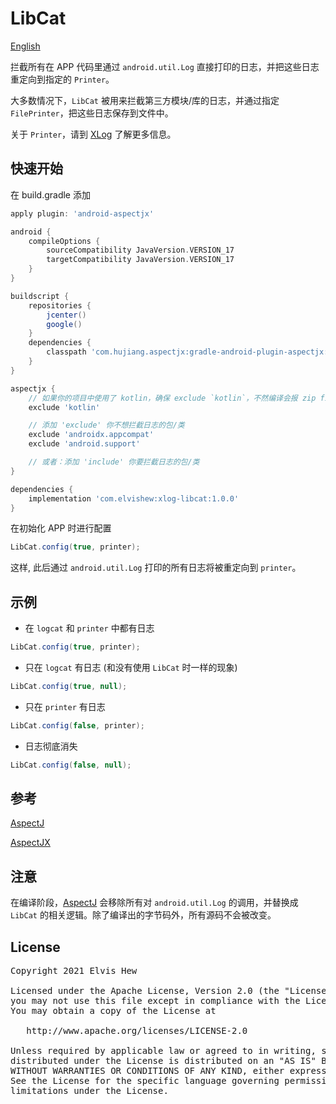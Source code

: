 # LibCat

[English](https://github.com/elvishew/XLog/blob/master/xlog-libcat/README.md)

拦截所有在 APP 代码里通过 `android.util.Log` 直接打印的日志，并把这些日志重定向到指定的 `Printer`。

大多数情况下，`LibCat` 被用来拦截第三方模块/库的日志，并通过指定 `FilePrinter`，把这些日志保存到文件中。

关于 `Printer`，请到 [XLog] 了解更多信息。

## 快速开始

在 build.gradle 添加

```groovy
apply plugin: 'android-aspectjx'

android {
    compileOptions {
        sourceCompatibility JavaVersion.VERSION_17
        targetCompatibility JavaVersion.VERSION_17
    }
}

buildscript {
    repositories {
        jcenter()
        google()
    }
    dependencies {
        classpath 'com.hujiang.aspectjx:gradle-android-plugin-aspectjx:2.0.10'
    }
}

aspectjx {
    // 如果你的项目中使用了 kotlin，确保 exclude `kotlin`，不然编译会报 zip file is empty
    exclude 'kotlin'

    // 添加 'exclude' 你不想拦截日志的包/类
    exclude 'androidx.appcompat'
    exclude 'android.support'

    // 或者：添加 'include' 你要拦截日志的包/类
}

dependencies {
    implementation 'com.elvishew:xlog-libcat:1.0.0'
}
```

在初始化 APP 时进行配置

```java
LibCat.config(true, printer);
```

这样, 此后通过 `android.util.Log` 打印的所有日志将被重定向到 `printer`。

## 示例

* 在 `logcat` 和 `printer` 中都有日志

```java
LibCat.config(true, printer);
```

* 只在 `logcat` 有日志 (和没有使用 `LibCat` 时一样的现象)

```java
LibCat.config(true, null);
```

* 只在 `printer` 有日志

```java
LibCat.config(false, printer);
```

* 日志彻底消失

```java
LibCat.config(false, null);
```

## 参考

[AspectJ]

[AspectJX]

## 注意
在编译阶段，[AspectJ] 会移除所有对 `android.util.Log` 的调用，并替换成 `LibCat` 的相关逻辑。除了编译出的字节码外，所有源码不会被改变。

## License

<pre>
Copyright 2021 Elvis Hew

Licensed under the Apache License, Version 2.0 (the "License");
you may not use this file except in compliance with the License.
You may obtain a copy of the License at

   http://www.apache.org/licenses/LICENSE-2.0

Unless required by applicable law or agreed to in writing, software
distributed under the License is distributed on an "AS IS" BASIS,
WITHOUT WARRANTIES OR CONDITIONS OF ANY KIND, either express or implied.
See the License for the specific language governing permissions and
limitations under the License.
</pre>

[AspectJ]: https://www.eclipse.org/aspectj/
[AspectJX]: https://github.com/HujiangTechnology/gradle_plugin_android_aspectjx
[Printer]: https://github.com/elvishew/XLog/blob/master/xlog/src/main/java/com/elvishew/xlog/printer/Printer.java
[XLog]: https://github.com/elvishew/xLog/blob/master/README_ZH.md
